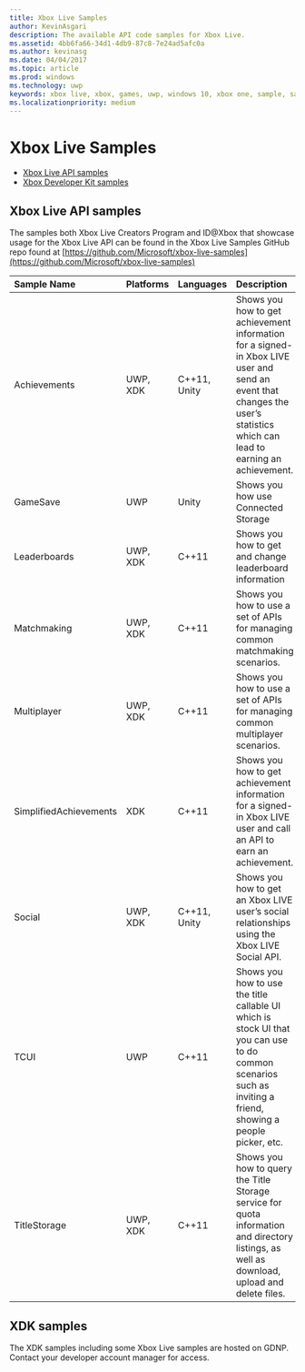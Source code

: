 ```yaml
---
title: Xbox Live Samples
author: KevinAsgari
description: The available API code samples for Xbox Live.
ms.assetid: 4bb6fa66-34d1-4db9-87c8-7e24ad5afc0a
ms.author: kevinasg
ms.date: 04/04/2017
ms.topic: article
ms.prod: windows
ms.technology: uwp
keywords: xbox live, xbox, games, uwp, windows 10, xbox one, sample, samples
ms.localizationpriority: medium
---
```


# Xbox Live Samples

* [Xbox Live API samples](#xbox-live-api-samples)
* [Xbox Developer Kit samples](#xdk-samples)

## Xbox Live API samples
The samples both Xbox Live Creators Program and ID@Xbox that showcase usage for the Xbox Live API can be found in the Xbox Live Samples GitHub repo found at [https://github.com/Microsoft/xbox-live-samples](https://github.com/Microsoft/xbox-live-samples)

| Sample Name             | Platforms | Languages                     | Description                                                                                                                                                                                                           |
|:------------------------|:----------|:------------------------------|:----------------------------------------------------------------------------------------------------------------------------------------------------------------------------------------------------------------------|
| Achievements            | UWP, XDK | C++11, Unity                   | Shows you how to get achievement information for a signed-in Xbox LIVE user and send an event that changes the user’s statistics which can lead to earning an achievement. |
| GameSave                | UWP      | Unity                          | Shows you how use Connected Storage |
| Leaderboards            | UWP, XDK | C++11                          | Shows you how to get and change leaderboard information |
| Matchmaking             | UWP, XDK | C++11                          | Shows you how to use a set of APIs for managing common matchmaking scenarios. |
| Multiplayer             | UWP, XDK | C++11                          | Shows you how to use a set of APIs for managing common multiplayer scenarios. |
| SimplifiedAchievements  | XDK      | C++11                          | Shows you how to get achievement information for a signed-in Xbox LIVE user and call an API to earn an achievement. |
| Social                  | UWP, XDK | C++11, Unity                   | Shows you how to get an Xbox LIVE user’s social relationships using the Xbox LIVE Social API. |
| TCUI                    | UWP      | C++11                          | Shows you how to use the title callable UI which is stock UI that you can use to do common scenarios such as inviting a friend, showing a people picker, etc. |
| TitleStorage            | UWP, XDK | C++11                          | Shows you how to query the Title Storage service for quota information and directory listings, as well as download, upload and delete files. |

## XDK samples
The XDK samples including some Xbox Live samples are hosted on GDNP. Contact your developer account manager for access.
